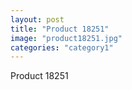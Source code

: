 ```yaml
---
layout: post
title: "Product 18251"
image: "product18251.jpg"
categories: "category1"
---
```

Product 18251
